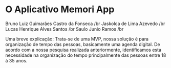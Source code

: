 # O Aplicativo Memori App



Bruno Luiz Guimarães Castro da Fonseca /br
Jaskolca de Lima Azevedo /br
Lucas Henrique Alves Santos /br
Saulo Junio Ramos /br





Uma breve explicação: Trata-se de uma MVP, nossa solução é para organização de tempo das pessoas, basicamente uma agenda digital.
De acordo com a nossa pesquisa realizada anteriormente, identificamos esta necessidade na organização do tempo principalmente das pessoas entre 18 à 35 anos.




